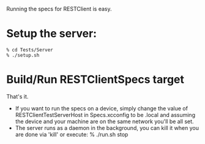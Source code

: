 Running the specs for RESTClient is easy.

# Setup the server: 
	% cd Tests/Server
	% ./setup.sh
# Build/Run RESTClientSpecs target

That's it.

- If you want to run the specs on a device, simply change the value of RESTClientTestServerHost in Specs.xcconfig to be <YourMachine>.local and assuming the device and your machine are on the same network you'll be all set.
- The server runs as a daemon in the background, you can kill it when you are done via 'kill' or execute:
	% ./run.sh stop
